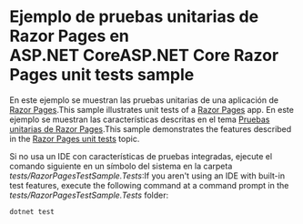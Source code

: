 # <a name="aspnet-core-razor-pages-unit-tests-sample"></a><span data-ttu-id="52f36-101">Ejemplo de pruebas unitarias de Razor Pages en ASP.NET Core</span><span class="sxs-lookup"><span data-stu-id="52f36-101">ASP.NET Core Razor Pages unit tests sample</span></span>

<span data-ttu-id="52f36-102">En este ejemplo se muestran las pruebas unitarias de una aplicación de [Razor Pages](https://docs.microsoft.com/aspnet/core/mvc/razor-pages).</span><span class="sxs-lookup"><span data-stu-id="52f36-102">This sample illustrates unit tests of a [Razor Pages](https://docs.microsoft.com/aspnet/core/mvc/razor-pages) app.</span></span> <span data-ttu-id="52f36-103">En este ejemplo se muestran las características descritas en el tema [Pruebas unitarias de Razor Pages](https://docs.microsoft.com/aspnet/core/test/razor-pages-tests).</span><span class="sxs-lookup"><span data-stu-id="52f36-103">This sample demonstrates the features described in the [Razor Pages unit tests](https://docs.microsoft.com/aspnet/core/test/razor-pages-tests) topic.</span></span>

<span data-ttu-id="52f36-104">Si no usa un IDE con características de pruebas integradas, ejecute el comando siguiente en un símbolo del sistema en la carpeta *tests/RazorPagesTestSample.Tests*:</span><span class="sxs-lookup"><span data-stu-id="52f36-104">If you aren't using an IDE with built-in test features, execute the following command at a command prompt in the *tests/RazorPagesTestSample.Tests* folder:</span></span>

```console
dotnet test
```
